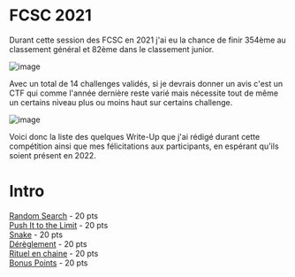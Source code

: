 # FCSC 2021
Durant cette session des FCSC en 2021 j'ai eu la chance de finir 354ème au classement général et 82ème dans le classement junior.

![image](https://user-images.githubusercontent.com/55248135/116902985-2002c600-ac3c-11eb-8892-8bc86ac3194f.png)

Avec un total de 14 challenges validés, si je devrais donner un avis c'est un CTF qui comme l'année dernière reste varié mais nécessite tout de même un certains niveau plus ou moins haut sur certains challenge.

![image](https://media.discordapp.net/attachments/735245153131823144/838812215489724497/Score_en_fonction_du_temps.png)

Voici donc la liste des quelques Write-Up que j'ai rédigé durant cette compétition ainsi que mes félicitations aux participants, en espérant qu'ils soient présent en 2022.

# Intro
<a href="https://github.com/0xSiraak/Write-Ups/blob/master/FCSC%202021/Intro/Random%20Search.md">Random Search<a/> - 20 pts<br/>
<a href="https://github.com/0xSiraak/Write-Ups/blob/master/FCSC%202021/Intro/Push%20It%20to%20the%20Limit.md">Push It to the Limit<a/> - 20 pts<br/>
<a href="https://github.com/0xSiraak/Write-Ups/blob/master/FCSC%202021/Intro/Snake.md">Snake<a/> - 20 pts<br/>
<a href="https://github.com/0xSiraak/Write-Ups/blob/master/FCSC%202021/Intro/D%C3%A9r%C3%A8glement.md">Dérèglement<a/> - 20 pts<br/>
<a href="https://github.com/0xSiraak/Write-Ups/blob/master/FCSC%202021/Intro/Rituel%20en%20chaine.md">Rituel en chaine<a/> - 20 pts<br/>
<a href="https://github.com/0xSiraak/Write-Ups/blob/master/FCSC%202021/Intro/Bonus%20Points.md">Bonus Points<a/> - 20 pts<br/>

